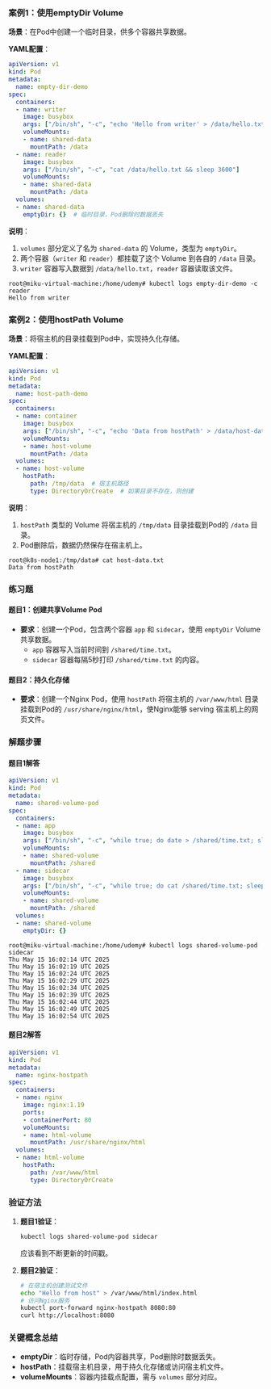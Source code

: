 ### **案例1：使用emptyDir Volume**
**场景**：在Pod中创建一个临时目录，供多个容器共享数据。

**YAML配置**：
```yaml
apiVersion: v1
kind: Pod
metadata:
  name: empty-dir-demo
spec:
  containers:
  - name: writer
    image: busybox
    args: ["/bin/sh", "-c", "echo 'Hello from writer' > /data/hello.txt && sleep 3600"]
    volumeMounts:
    - name: shared-data
      mountPath: /data
  - name: reader
    image: busybox
    args: ["/bin/sh", "-c", "cat /data/hello.txt && sleep 3600"]
    volumeMounts:
    - name: shared-data
      mountPath: /data
  volumes:
  - name: shared-data
    emptyDir: {}  # 临时目录，Pod删除时数据丢失
```

**说明**：
1. `volumes` 部分定义了名为 `shared-data` 的 Volume，类型为 `emptyDir`。
2. 两个容器（`writer` 和 `reader`）都挂载了这个 Volume 到各自的 `/data` 目录。
3. `writer` 容器写入数据到 `/data/hello.txt`，`reader` 容器读取该文件。


``` shell
root@miku-virtual-machine:/home/udemy# kubectl logs empty-dir-demo -c reader
Hello from writer
```


### **案例2：使用hostPath Volume**
**场景**：将宿主机的目录挂载到Pod中，实现持久化存储。

**YAML配置**：
```yaml
apiVersion: v1
kind: Pod
metadata:
  name: host-path-demo
spec:
  containers:
  - name: container
    image: busybox
    args: ["/bin/sh", "-c", "echo 'Data from hostPath' > /data/host-data.txt && sleep 3600"]
    volumeMounts:
    - name: host-volume
      mountPath: /data
  volumes:
  - name: host-volume
    hostPath:
      path: /tmp/data  # 宿主机路径
      type: DirectoryOrCreate  # 如果目录不存在，则创建
```

**说明**：
1. `hostPath` 类型的 Volume 将宿主机的 `/tmp/data` 目录挂载到Pod的 `/data` 目录。
2. Pod删除后，数据仍然保存在宿主机上。

``` shell
root@k8s-node1:/tmp/data# cat host-data.txt
Data from hostPath
```

### **练习题**
#### **题目1：创建共享Volume Pod**
- **要求**：创建一个Pod，包含两个容器 `app` 和 `sidecar`，使用 `emptyDir` Volume 共享数据。
  - `app` 容器写入当前时间到 `/shared/time.txt`。
  - `sidecar` 容器每隔5秒打印 `/shared/time.txt` 的内容。

#### **题目2：持久化存储**
- **要求**：创建一个Nginx Pod，使用 `hostPath` 将宿主机的 `/var/www/html` 目录挂载到Pod的 `/usr/share/nginx/html`，使Nginx能够 serving 宿主机上的网页文件。


### **解题步骤**
#### **题目1解答**
```yaml
apiVersion: v1
kind: Pod
metadata:
  name: shared-volume-pod
spec:
  containers:
  - name: app
    image: busybox
    args: ["/bin/sh", "-c", "while true; do date > /shared/time.txt; sleep 1; done"]
    volumeMounts:
    - name: shared-volume
      mountPath: /shared
  - name: sidecar
    image: busybox
    args: ["/bin/sh", "-c", "while true; do cat /shared/time.txt; sleep 5; done"]
    volumeMounts:
    - name: shared-volume
      mountPath: /shared
  volumes:
  - name: shared-volume
    emptyDir: {}
```

``` shell
root@miku-virtual-machine:/home/udemy# kubectl logs shared-volume-pod sidecar
Thu May 15 16:02:14 UTC 2025
Thu May 15 16:02:19 UTC 2025
Thu May 15 16:02:24 UTC 2025
Thu May 15 16:02:29 UTC 2025
Thu May 15 16:02:34 UTC 2025
Thu May 15 16:02:39 UTC 2025
Thu May 15 16:02:44 UTC 2025
Thu May 15 16:02:49 UTC 2025
Thu May 15 16:02:54 UTC 2025
```

#### **题目2解答**
```yaml
apiVersion: v1
kind: Pod
metadata:
  name: nginx-hostpath
spec:
  containers:
  - name: nginx
    image: nginx:1.19
    ports:
    - containerPort: 80
    volumeMounts:
    - name: html-volume
      mountPath: /usr/share/nginx/html
  volumes:
  - name: html-volume
    hostPath:
      path: /var/www/html
      type: DirectoryOrCreate
```


### **验证方法**
1. **题目1验证**：
   ```bash
   kubectl logs shared-volume-pod sidecar
   ```
   应该看到不断更新的时间戳。

2. **题目2验证**：
   ```bash
   # 在宿主机创建测试文件
   echo "Hello from host" > /var/www/html/index.html
   # 访问Nginx服务
   kubectl port-forward nginx-hostpath 8080:80
   curl http://localhost:8080
   ```


### **关键概念总结**
- **emptyDir**：临时存储，Pod内容器共享，Pod删除时数据丢失。
- **hostPath**：挂载宿主机目录，用于持久化存储或访问宿主机文件。
- **volumeMounts**：容器内挂载点配置，需与 `volumes` 部分对应。